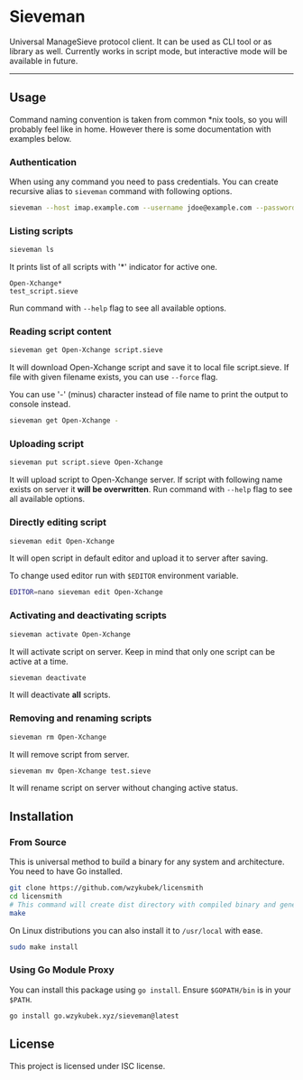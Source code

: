 # Sieveman
Universal ManageSieve protocol client. It can be used as CLI tool or as library as well. Currently works in script mode, but interactive mode will be available in future.

---

## Usage
Command naming convention is taken from common *nix tools, so you will probably feel like in home. However there is some documentation with examples below.

### Authentication
When using any command you need to pass credentials. You can create recursive alias to `sieveman` command with following options.
```bash
sieveman --host imap.example.com --username jdoe@example.com --password $(gpg -qd encrypted_password.txt.gpg)
```

### Listing scripts
```bash
sieveman ls
```
It prints list of all scripts with '*' indicator for active one.
```
Open-Xchange*
test_script.sieve
```
Run command with `--help` flag to see all available options.

### Reading script content
```bash
sieveman get Open-Xchange script.sieve
```
It will download Open-Xchange script and save it to local file script.sieve. If file with given filename exists, you can use `--force` flag.

You can use '-' (minus) character instead of file name to print the output to console instead.
```bash
sieveman get Open-Xchange -
```

### Uploading script
```bash
sieveman put script.sieve Open-Xchange
```
It will upload script to Open-Xchange server. If script with following name exists on server it **will be overwritten**.
Run command with `--help` flag to see all available options.

### Directly editing script
```bash
sieveman edit Open-Xchange
```
It will open script in default editor and upload it to server after saving.

To change used editor run with `$EDITOR` environment variable.
```bash
EDITOR=nano sieveman edit Open-Xchange
```

### Activating and deactivating scripts
```bash
sieveman activate Open-Xchange
```
It will activate script on server. Keep in mind that only one script can be active at a time.

```bash
sieveman deactivate
```
It will deactivate **all** scripts.

### Removing and renaming scripts
```bash
sieveman rm Open-Xchange
```
It will remove script from server.

```bash
sieveman mv Open-Xchange test.sieve
```
It will rename script on server without changing active status.

## Installation
### From Source
This is universal method to build a binary for any system and architecture. You need to have Go installed.
```bash
git clone https://github.com/wzykubek/licensmith
cd licensmith
# This command will create dist directory with compiled binary and generated shell completions.
make
```

On Linux distributions you can also install it to `/usr/local` with ease.
```bash
sudo make install
```

### Using Go Module Proxy
You can install this package using `go install`. Ensure `$GOPATH/bin` is in your `$PATH`.
```bash
go install go.wzykubek.xyz/sieveman@latest
```

## License
This project is licensed under ISC license.
